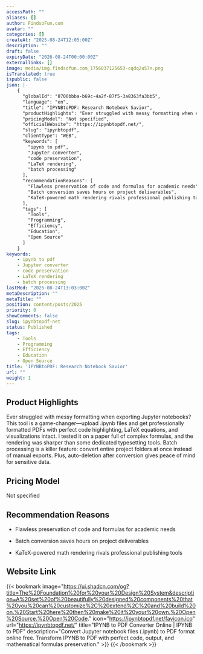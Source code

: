 ```yaml
---
accessPath: ""
aliases: []
author: FindsoFun.com
avatar: ""
categories: []
createAt: "2025-08-24T12:05:00Z"
description: ""
draft: false
expiryDate: "2026-08-24T00:00:00Z"
externallinks: []
image: media/img.findsofun.com_1756037125653-cqdq2u57n.png
isTranslated: true
ispublic: false
json: |-
    {
      "globalId": "8700bbba-b69c-4a2f-87f5-3a8363fa3bb5",
      "language": "en",
      "title": "IPYNBtoPDF: Research Notebook Savior",
      "productHighlights": "Ever struggled with messy formatting when exporting Jupyter notebooks? This tool is a game-changer—upload .ipynb files and get professionally formatted PDFs with perfect code highlighting, LaTeX equations, and visualizations intact. I tested it on a paper full of complex formulas, and the rendering was sharper than some dedicated typesetting tools. Batch processing is a killer feature: convert entire project folders at once instead of manual exports. Plus, auto-deletion after conversion gives peace of mind for sensitive data.",
      "pricingModel": "Not specified",
      "officialWebsite": "https://ipynbtopdf.net/",
      "slug": "ipynbtopdf",
      "clientType": "WEB",
      "keywords": [
        "ipynb to pdf",
        "Jupyter converter",
        "code preservation",
        "LaTeX rendering",
        "batch processing"
      ],
      "recommendationReasons": [
        "Flawless preservation of code and formulas for academic needs",
        "Batch conversion saves hours on project deliverables",
        "KaTeX-powered math rendering rivals professional publishing tools"
      ],
      "tags": [
        "Tools",
        "Programming",
        "Efficiency",
        "Education",
        "Open Source"
      ]
    }
keywords:
    - ipynb to pdf
    - Jupyter converter
    - code preservation
    - LaTeX rendering
    - batch processing
lastMod: "2025-08-24T13:03:00Z"
metaDescription: ""
metaTitle: ""
position: content/posts/2025
priority: 0
showComments: false
slug: ipynbtopdf-net
status: Published
tags:
    - Tools
    - Programming
    - Efficiency
    - Education
    - Open Source
title: 'IPYNBtoPDF: Research Notebook Savior'
url: ""
weight: 1
---
```

## Product Highlights
Ever struggled with messy formatting when exporting Jupyter notebooks? This tool is a game-changer—upload .ipynb files and get professionally formatted PDFs with perfect code highlighting, LaTeX equations, and visualizations intact. I tested it on a paper full of complex formulas, and the rendering was sharper than some dedicated typesetting tools. Batch processing is a killer feature: convert entire project folders at once instead of manual exports. Plus, auto-deletion after conversion gives peace of mind for sensitive data.

## Pricing Model
<!--more-->Not specified

## Recommendation Reasons
- Flawless preservation of code and formulas for academic needs

- Batch conversion saves hours on project deliverables

- KaTeX-powered math rendering rivals professional publishing tools

## Website Link
{{< bookmark image="https://ui.shadcn.com/og?title=The%20Foundation%20for%20your%20Design%20System&description=A%20set%20of%20beautifully%20designed%20components%20that%20you%20can%20customize%2C%20extend%2C%20and%20build%20on.%20Start%20here%20then%20make%20it%20your%20own.%20Open%20Source.%20Open%20Code." icon="https://ipynbtopdf.net/favicon.ico" url="https://ipynbtopdf.net/" title="IPYNB to PDF Converter Online | IPYNB to PDF" description="Convert Jupyter notebook files (.ipynb) to PDF format online free. Transform IPYNB to PDF with perfect code, output, and mathematical formulas preservation." >}}
{{< /bookmark >}}

